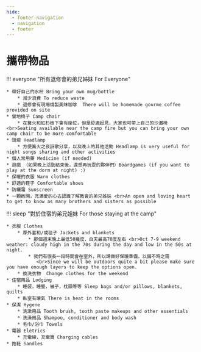 ```yaml
---
hide:
  - footer-navigation
  - navigation
  - footer
---
```


# 攜帶物品

!!! everyone "所有退修會的弟兄姊妹 For Everyone"

    * 帶好自己的水杯 Bring your own mug/bottle
        * 減少浪費 To reduce waste
        * 退修會有現場燒製美味咖啡  There will be homemade gourme coffee provided on site
    * 營地椅子 Camp chair 
        * 在篝火和紅杉樹下會有座位，但是舒適起見，大家也可帶上自己的沙灘椅 <br>Seating available near the camp fire but you can bring your own camp chair to be more comfortable
    * 頭燈 Headlamp
        * 方便篝火之夜詩歌分享，以及晚上的其他活動 Headlamp is very useful for night songs sharing and other activities  
    * 個人常用藥 Medicine (if needed)
    * 遊戲 （如果晚上活動結束後，還想再玩耍的夥伴們）Boardgames (if you want to play at the dorm at night) :)
    * 保暖的衣服 Warm clothes
    * 舒適的鞋子 Comfortable shoes
    * 防曬霜 Sunscreen
    * 一顆敞開，充滿愛的心去認識了解教會的弟兄姊妹 <br>An open and loving heart to get to know as many brothers and sisters as possible


!!! sleep "對於住宿的弟兄姐妹  For those staying at the camp"

    * 衣服 Clothes
        * 厚外套和/或毯子 Jackets and blankets 
            * 那個週末晚上最低50幾度，白天最高70度左右 <br>Oct 7-9 weekend weather: cloudy high in the 70s during the day and low in the 50s at night. 
            * 我們有很長一段時間會在室外，所以請做好保暖準備，以備不時之需
               <br>Since we will be outdoors quite a bit please make sure you have enough layers to keep the options open.
        * 換洗衣物  Change clothes for the weekend
    * 住宿用品 Lodging
        * 睡袋，睡墊，被子，枕頭等等 Sleep bags and/or pillows, blankets, quilts
        * 臥室有暖氣 There is heat in the rooms
    * 保潔 Hygene
        * 洗漱用品 Tooth brush, tooth paste makeups and other essentials
        * 洗澡用品 Shampoo, conditioner and body wash
        * 毛巾/浴巾 Towels 
    * 電器 Eletrics 
        * 充電線，充電寶 Charging cables
    * 拖鞋 Sandles 

